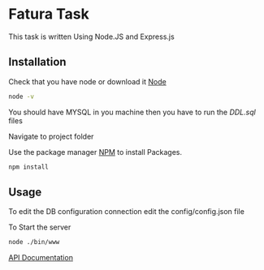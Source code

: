 # Fatura Task

This task is written Using Node.JS and Express.js

## Installation
Check that you have node or download it [Node](https://nodejs.org/en/download/)
```bash
node -v
```
You should have MYSQL in you machine then you have to run the *DDL.sql* files

Navigate to project folder 

Use the package manager [NPM](https://www.npmjs.com/get-npm) to install Packages.

```bash
npm install
```

## Usage
To edit the DB configuration connection edit the config/config.json file

To Start the server

```bash
node ./bin/www
```
[API Documentation](https://documenter.getpostman.com/view/1633798/T1LPDmgK)